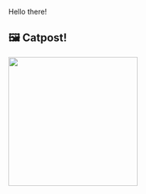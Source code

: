 Hello there!



## 🖼️ Catpost!

<sub>
    <img src="https://cdn2.thecatapi.com/images/d4dK1wn_H.jpg" height="256">
</sub>

